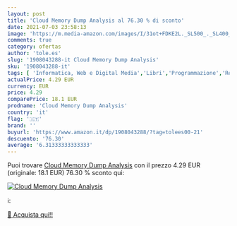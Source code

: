 ```yaml
---
layout: post
title: 'Cloud Memory Dump Analysis al 76.30 % di sconto'
date: 2021-07-03 23:58:13
image: 'https://m.media-amazon.com/images/I/31ot+FDKE2L._SL500_._SL400_.jpg'
comments: true
category: ofertas
author: 'tole.es'
slug: '1908043288-it Cloud Memory Dump Analysis'
sku: '1908043288-it'
tags: [ 'Informatica, Web e Digital Media','Libri','Programmazione','Reti e sistemi amministrativi','Scienza dei calcolatori','Sistemi operativi', ]
actualPrice: 4.29 EUR
currency: EUR
price: 4.29
comparePrice: 18.1 EUR
prodname: 'Cloud Memory Dump Analysis'
country: 'it'
flag: '🇮🇹'
brand: ''
buyurl: 'https://www.amazon.it/dp/1908043288/?tag=tolees00-21'
descuento: '76.30'
average: '6.31333333333333'
---
```


Puoi trovare [Cloud Memory Dump Analysis](https://www.amazon.it/dp/1908043288/?tag=tolees00-21) con il prezzo 4.29 EUR (originale: 18.1 EUR) 76.30 % sconto qui:

[![Cloud Memory Dump Analysis](https://m.media-amazon.com/images/I/31ot+FDKE2L._SL500_._SL400_.jpg)](https://www.amazon.it/dp/1908043288/?tag=tolees00-21)

ℹ️:


[🛒 Acquista qui!!](https://www.amazon.it/dp/1908043288/?tag=tolees00-21)
